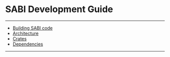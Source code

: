 # SABI Development Guide

---

- [Building SABI code](./building.md)
- [Architecture](./architecture.md)
- [Crates](./crates.md)
- [Dependencies](./external-dependencies.md)

---
